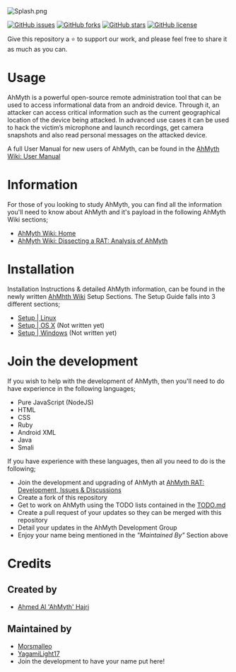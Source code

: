 <img src="https://github.com/Morsmalleo/AhMyth/blob/master/AhMyth-Server/app/app/assets/img/AhMyth-style.png.jpg" alt="Splash.png" />

[![GitHub issues](https://img.shields.io/github/issues/Morsmalleo/AhMyth)](https://github.com/Morsmalleo/AhMyth/issues) [![GitHub forks](https://img.shields.io/github/forks/Morsmalleo/AhMyth)](https://github.com/Morsmalleo/AhMyth/network) [![GitHub stars](https://img.shields.io/github/stars/Morsmalleo/AhMyth)](https://github.com/Morsmalleo/AhMyth/stargazers) [![GitHub license](https://img.shields.io/github/license/Morsmalleo/AhMyth)](https://github.com/Morsmalleo/AhMyth/blob/master/LICENSE.md)

Give this repository a ⭐ to support our work, 
and please feel free to share it as much as you can.
#
# Usage
AhMyth is a powerful open-source remote administration tool that can be used to access informational data from an android device. Through it, an attacker can 
access critical information such as the current geographical location of the device being attacked. In advanced use cases it can be used to hack the victim’s 
microphone and launch recordings, get camera snapshots and also read personal messages on the attacked device.

A full User Manual for new users of AhMyth, can be found in the [AhMyth Wiki: User Manual](https://github.com/Morsmalleo/AhMyth/wiki/User-Manual) 
#
# Information
For those of you looking to study AhMyth, you can find all the information you'll need to know about AhMyth and it's payload in the following AhMyth Wiki sections;
- [AhMyth Wiki: Home](https://github.com/Morsmalleo/AhMyth/wiki)
- [AhMyth Wiki: Dissecting a RAT: Analysis of AhMyth](https://github.com/Morsmalleo/AhMyth/wiki/Dissecting-a-RAT-%7C-Analysis-of-AhMyth)
#
# Installation
Installation Instructions & detailed AhMyth information, can be found in the newly written [AhMhth Wiki](https://github.com/Morsmalleo/AhMyth/wiki) Setup Sections.
The Setup Guide falls into 3 different sections;

- [Setup | Linux](https://github.com/Morsmalleo/AhMyth/wiki/Setup-%7C-Linux)
- [Setup | OS X](https://github.com/Morsmalleo/AhMyth/wiki/Setup-%7C-OS-X) (Not written yet)
- [Setup | Windows](https://github.com/Morsmalleo/AhMyth/wiki/Setup-%7C-Windows) (Not written yet)
#
# Join the development
If you wish to help with the development of AhMyth, 
then you'll need to do have experience in the following languages;
- Pure JavaScript (NodeJS)
- HTML
- CSS
- Ruby
- Android XML
- Java
- Smali

If you have experience with these languages, then all you need to do is the following;

- Join the development and upgrading of AhMyth at [AhMyth RAT: Development, Issues & Discussions](https://www.facebook.com/groups/396412025258492/?notif_id=1633235475450513&notif_t=group_milestone&ref=notif)
- Create a fork of this repository 
- Get to work on AhMyth using the TODO lists contained in the [TODO.md](https://GitHub.com/Morsmalleo/AhMyth/tree/master/TODO.md)
- Create a pull request of your updates so they can be merged with this repository
- Detail your updates in the AhMyth Development Group
- Enjoy your name being mentioned in the *"Maintained By"* Section above
#
# Credits
## Created by 
- [Ahmed Al 'AhMyth' Hajri](https://github.com/AhMyth)
## Maintained by 
- [Morsmalleo](https://github.com/Morsmalleo)
- [YagamiLight17](https://github.com/YagamiLight17)
- Join the development to have your name put here!
